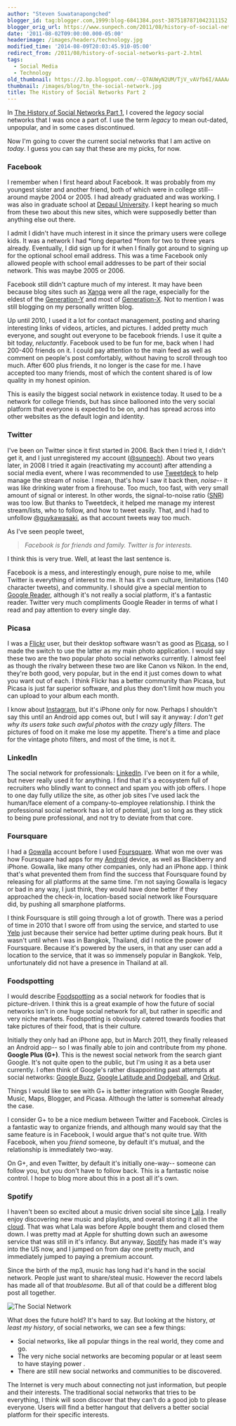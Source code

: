```yaml
---
author: "Steven Suwatanapongched"
blogger_id: tag:blogger.com,1999:blog-6841384.post-3875187871042311152
blogger_orig_url: https://www.sunpech.com/2011/08/history-of-social-networks-part-2.html
date: '2011-08-02T09:00:00.000-05:00'
headerimage: /images/headers/technology.jpg
modified_time: '2014-08-09T20:03:45.910-05:00'
redirect_from: /2011/08/history-of-social-networks-part-2.html
tags:
  - Social Media
  - Technology
old_thumbnail: https://2.bp.blogspot.com/--Q7AUWyN2UM/TjV_vAVfb6I/AAAAAAAAs10/YcroxbpbNm0/s800/theSocialNetwork_logo.jpeg
thumbnail: /images/blog/tn_the-social-network.jpg
title: The History of Social Networks Part 2
---
```


In [The History of Social Networks Part 1](/2011/07/the-history-of-social-networks-part-1), I covered the *legacy* social networks that I was once a part of. I use the term *legacy* to mean out-dated, unpopular, and in some cases discontinued.

Now I'm going to cover the current social networks that I am active on *today*. I guess you can say that these are my picks, for now.

### Facebook

I remember when I first heard about Facebook. It was probably from my youngest sister and another friend, both of which were in college still-- around maybe 2004 or 2005. I had already graduated and was working. I was also in graduate school at [Depaul University](https://www.depaul.edu). I kept hearing so much from these two about this new sites, which were supposedly better than anything else out there.

I admit I didn't have much interest in it since the primary users were college kids. It was a network I had *long departed *from for two to three years already. Eventually, I did sign up for it when I finally got around to signing up for the optional school email address. This was a time Facebook only allowed people with school email addresses to be part of their social network. This was maybe 2005 or 2006.

Facebook still didn't capture much of my interest. It may have been because blog sites such as [Xanga](https://www.xanga.com) were all the rage, especially for the eldest of the [Generation-Y](https://en.wikipedia.org/wiki/Generation_Y) and most of [Generation-X](https://en.wikipedia.org/wiki/Generation_X). Not to mention I was still blogging on my personally written blog.

Up until 2010, I used it a lot for contact management, posting and sharing interesting links of videos, articles, and pictures. I added pretty much everyone, and sought out everyone to be facebook friends. I use it quite a bit today, *reluctantly*. Facebook used to be fun for me, back when I had 200-400 friends on it. I could pay attention to the main feed as well as comment on people's post comfortably, without having to scroll through too much. After 600 plus friends, it no longer is the case for me. I have accepted too many friends, most of which the content shared is of low quality in my honest opinion.

This is easily the biggest social network in existence today. It used to be a network for college friends, but has since ballooned into the very social platform that everyone is expected to be on, and has spread across into other websites as the default login and identity.

### Twitter

I've been on Twitter since it first started in 2006. Back then I tried it, I didn't get it, and I just unregistered my account ([@sunpech](https://twitter.com/sunpech)). About two years later, in 2008 I tried it again (reactivating my account) after attending a social media event, where I was recommended to use [Tweetdeck](https://www.tweetdeck.com/) to help manage the stream of noise. I mean, that's how I saw it back then, *noise*-- it was like drinking water from a firehouse. Too much, too fast, with very small amount of signal or interest. In other words, the signal-to-noise ratio ([SNR](https://en.wikipedia.org/wiki/Signal-to-noise_ratio)) was too low. But thanks to Tweetdeck, it helped me manage my interest stream/lists, who to follow, and how to tweet easily. That, and I had to unfollow [@guykawasaki](https://twitter.com/#!/guykawasaki), as that account tweets way too much.

As I've seen people tweet,


> *Facebook is for friends and family. Twitter is for interests.*

I think this is very true. Well, at least the last sentence is.

Facebook is a mess, and interestingly enough, pure noise to me, while Twitter is everything of interest to me. It has it's own culture, limitations (140 character tweets), and community. I should give a special mention to [Google Reader](https://reader.google.com), although it's not really a social platform, it's a fantastic reader. Twitter very much compliments Google Reader in terms of what I read and pay attention to every single day.

### Picasa

I was a [Flickr](https://www.flickr.com) user, but their desktop software wasn't as good as [Picasa](https://picasa.google.com), so I made the switch to use the latter as my main photo application. I would say these two are the two popular photo social networks currently. I almost feel as though the rivalry between these two are like Canon vs Nikon. In the end, they're both good, very popular, but in the end it just comes down to what you want out of each. I think Flickr has a better community than Picasa, but Picasa is just far superior software, and plus they don't limit how much you can upload to your album each month.

I know about [Instagram](https://instagr.am), but it's iPhone only for now. Perhaps I shouldn't say this until an Android app comes out, but I will say it anyway: *I don't get why its users take such awful photos with the crazy ugly filters*. The pictures of food on it make me lose my appetite. There's a time and place for the vintage photo filters, and most of the time, is not it.

### LinkedIn

The social network for professionals: [LinkedIn](https://www.linkedin.com). I've been on it for a while, but never really used it for anything. I find that it's a ecosystem full of recruiters who blindly want to connect and spam you with job offers. I hope to one day fully utilize the site, as other job sites I've used lack the human/face element of a company-to-employee relationship. I think the professional social network has a lot of potential, just so long as they stick to being pure professional, and not try to deviate from that core.

### Foursquare

I had a [Gowalla](https://gowalla.com) account before I used [Foursquare](https://www.foursquare.com). What won me over was how Foursquare had apps for my [Android](https://www.android.com) device, as well as Blackberry and iPhone. Gowalla, like many other companies, only had an iPhone app. I think that's what prevented them from find the success that Foursquare found by releasing for all platforms at the same time. I'm not saying Gowalla is legacy or bad in any way, I just think, they would have done better if they approached the check-in, location-based social network like Foursquare did, by pushing all smarphone platforms.

I think Foursquare is still going through a lot of growth. There was a period of time in 2010 that I swore off from using the service, and started to use [Yelp](https://www.yelp.com) just because their service had better uptime during peak hours. But it wasn't until when I was in Bangkok, Thailand, did I notice the power of Foursquare. Because it's powered by the users, in that any user can add a location to the service, that it was so immensely popular in Bangkok. Yelp, unfortunately did not have a presence in Thailand at all.

### Foodspotting

I would describe [Foodspotting](https://www.foodspotting.com) as a social network for foodies that is picture-driven. I think this is a great example of how the future of social networks isn't in one huge social network for all, but rather in specific and very niche markets. Foodspotting is obviously catered towards foodies that take pictures of their food, that is their culture.

Initially they only had an iPhone app, but in March 2011, they finally released an Android app-- so I was finally able to join and contribute from my phone. **Google Plus (G+)**. This is the newest social network from the search giant Google. It's not quite open to the public, but I'm using it as a beta user currently. I often think of Google's rather disappointing past attempts at social networks: [Google Buzz](https://en.wikipedia.org/wiki/Google_Buzz), [Google Latitude and Dodgeball](https://en.wikipedia.org/wiki/Google_Latitude), and [Orkut](https://en.wikipedia.org/wiki/Orkut).

Things I would like to see with G+ is better integration with Google Reader, Music, Maps, Blogger, and Picasa. Although the latter is somewhat already the case.

I consider G+ to be a nice medium between Twitter and Facebook. Circles is a fantastic way to organize friends, and although many would say that the same feature is in Facebook, I would argue that's not quite true. With Facebook, when you *friend* someone, by default it's mutual, and the relationship is immediately two-way.

On G+, and even Twitter, by default it's initially one-way-- someone can follow you, but you don't have to follow back. This is a fantastic noise control. I hope to blog more about this in a post all it's own.

### Spotify

I haven't been so excited about a music driven social site since [Lala](https://en.wikipedia.org/wiki/Lala_(website)). I really enjoy discovering new music and playlists, and overall storing it all in the [cloud](https://en.wikipedia.org/wiki/Cloud_storage). That was what Lala was before Apple bought them and closed them down. I was pretty mad at Apple for shutting down such an awesome service that was still in it's infancy. But anyway, [Spotify](https://www.spotify.com) has made it's way into the US now, and I jumped on from day one pretty much, and immediately jumped to paying a premium account.

Since the birth of the mp3, music has long had it's hand in the social network. People just want to share/steal music. However the record labels has made all of that *troublesome*. But all of that could be a different blog post all together.

![The Social Network](/images/blog/theSocialNetwork_logo.jpeg)

What does the future hold? It's hard to say. But looking at the history, *at least my history*, of social networks, we can see a few things:

* Social networks, like all popular things in the real world, they come and go.
* The very niche social networks are becoming popular or at least seem to have staying power .
* There are still new social networks and communities to be discovered.

The Internet is very much about connecting not just information, but people and their interests. The traditional social networks that tries to be everything, I think will soon discover that they can't do a good job to please everyone. Users will find a better hangout that delivers a better social platform for their specific interests.